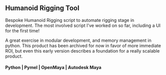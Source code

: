 ## Humanoid Rigging Tool

Bespoke Humanoid Rigging script to automate rigging stage in development. The most involved script I've worked on so far, including a UI for the first time! 

A great exercise in modular development, and memory management in python. This product has been archived for now in favor of more immediate ROI, but even this early version describes a foundation for a really scalable product. 

#### Python | Pymel | OpenMaya | Autodesk Maya 



